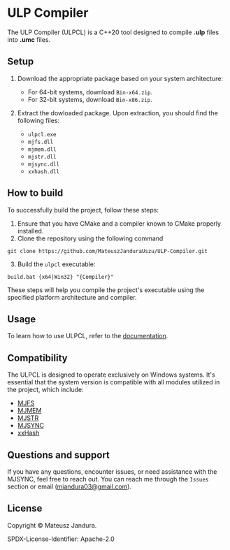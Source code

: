 # ULP Compiler

The ULP Compiler (ULPCL) is a C++20 tool designed to compile **.ulp** files into **.umc** files.

## Setup

1. Download the appropriate package based on your system architecture:

    * For 64-bit systems, download `Bin-x64.zip`.
    * For 32-bit systems, download `Bin-x86.zip`.

2. Extract the dowloaded package. Upon extraction, you should find the following files:

    * `ulpcl.exe`
    * `mjfs.dll`
    * `mjmem.dll`
    * `mjstr.dll`
    * `mjsync.dll`
    * `xxhash.dll`

## How to build

To successfully build the project, follow these steps:

1. Ensure that you have CMake and a compiler known to CMake properly installed.
2. Clone the repository using the following command

```
git clone https://github.com/MateuszJanduraUszu/ULP-Compiler.git
```

3. Build the `ulpcl` executable:

```
build.bat {x64|Win32} "{Compiler}"
```

These steps will help you compile the project's executable using the specified platform architecture and compiler.

## Usage

To learn how to use ULPCL, refer to the [documentation](https://github.com/MateuszJanduraUszu/ULP-Compiler/tree/main/docs).

## Compatibility

The ULPCL is designed to operate exclusively on Windows systems. It's essential that the system version is compatible with all modules
utilized in the project, which include:

* [MJFS](https://github.com/MateuszJanduraUszu/mjfs)
* [MJMEM](https://github.com/MateuszJanduraUszu/mjmem)
* [MJSTR](https://github.com/MateuszJanduraUszu/mjstr)
* [MJSYNC](https://github.com/MateuszJanduraUszu/mjsync)
* [xxHash](https://github.com/Cyan4973/xxHash)

## Questions and support

If you have any questions, encounter issues, or need assistance with the MJSYNC, feel free to reach out. You can reach me through the
`Issues` section or email ([mjandura03@gmail.com](mailto:mjandura03@gmail.com)).

## License

Copyright © Mateusz Jandura.

SPDX-License-Identifier: Apache-2.0